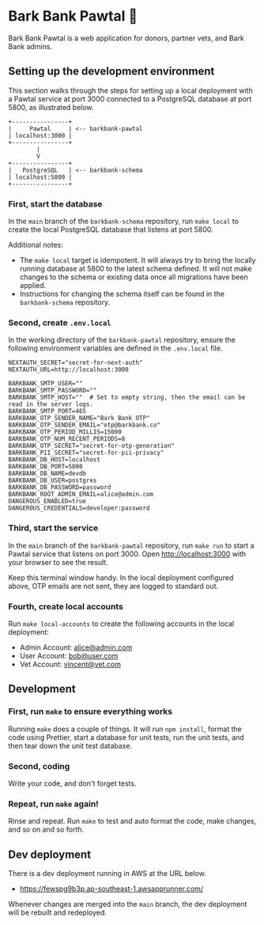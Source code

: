 # Bark Bank Pawtal 🐾

Bark Bank Pawtal is a web application for donors, partner vets, and Bark Bank admins.

## Setting up the development environment

This section walks through the steps for setting up a local deployment with a Pawtal service at port 3000 connected to a PostgreSQL database at port 5800, as illustrated below.

```
+----------------+
|     Pawtal     | <-- barkbank-pawtal
| localhost:3000 |
+----------------+
        |
        V
+----------------+
|   PostgreSQL   | <-- barkbank-schema
| localhost:5800 |
+----------------+
```

### First, start the database

In the `main` branch of the `barkbank-schema` repository, run `make local` to create the local PostgreSQL database that listens at port 5800.

Additional notes:

- The `make local` target is idempotent. It will always try to bring the locally running database at 5800 to the latest schema defined. It will not make changes to the schema or existing data once all migrations have been applied.
- Instructions for changing the schema itself can be found in the `barkbank-schema` repository.

### Second, create `.env.local`

In the working directory of the `barkbank-pawtal` repository, ensure the following environment variables are defined in the `.env.local` file.

```
NEXTAUTH_SECRET="secret-for-next-auth"
NEXTAUTH_URL=http://localhost:3000

BARKBANK_SMTP_USER=""
BARKBANK_SMTP_PASSWORD=""
BARKBANK_SMTP_HOST=""  # Set to empty string, then the email can be read in the server logs.
BARKBANK_SMTP_PORT=465
BARKBANK_OTP_SENDER_NAME="Bark Bank OTP"
BARKBANK_OTP_SENDER_EMAIL="otp@barkbank.co"
BARKBANK_OTP_PERIOD_MILLIS=15000
BARKBANK_OTP_NUM_RECENT_PERIODS=8
BARKBANK_OTP_SECRET="secret-for-otp-generation"
BARKBANK_PII_SECRET="secret-for-pii-privacy"
BARKBANK_DB_HOST=localhost
BARKBANK_DB_PORT=5800
BARKBANK_DB_NAME=devdb
BARKBANK_DB_USER=postgres
BARKBANK_DB_PASSWORD=password
BARKBANK_ROOT_ADMIN_EMAIL=alice@admin.com
DANGEROUS_ENABLED=true
DANGEROUS_CREDENTIALS=developer:password
```

### Third, start the service

In the `main` branch of the `barkbank-pawtal` repository, run `make run` to start a Pawtal service that listens on port 3000. Open [http://localhost:3000](http://localhost:3000) with your browser to see the result.

Keep this terminal window handy. In the local deployment configured above, OTP emails are not sent, they are logged to standard out.

### Fourth, create local accounts

Run `make local-accounts` to create the following accounts in the local deployment:

- Admin Account: alice@admin.com
- User Account: bob@user.com
- Vet Account: vincent@vet.com

## Development

### First, run `make` to ensure everything works

Running `make` does a couple of things. It will run `npm install`, format the code using Prettier, start a database for unit tests, run the unit tests, and then tear down the unit test database.

### Second, coding

Write your code, and don't forget tests.

### Repeat, run `make` again!

Rinse and repeat. Run `make` to test and auto format the code, make changes, and so on and so forth.

## Dev deployment

There is a dev deployment running in AWS at the URL below.

- https://fewspg9b3p.ap-southeast-1.awsapprunner.com/

Whenever changes are merged into the `main` branch, the dev deployment will be rebuilt and redeployed.
